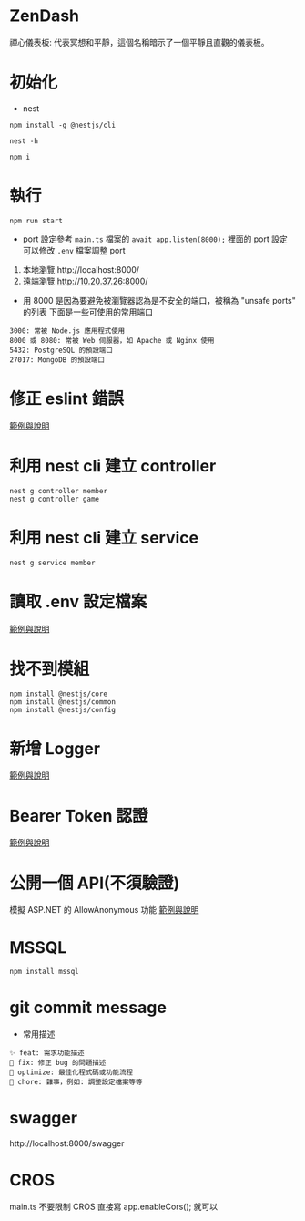 # ZenDash
禪心儀表板: 代表冥想和平靜，這個名稱暗示了一個平靜且直觀的儀表板。

# 初始化
- nest
```shell
npm install -g @nestjs/cli

nest -h

npm i
```

# 執行
```shell
npm run start
```
- port 設定參考 `main.ts` 檔案的 `await app.listen(8000);` 裡面的 port 設定
可以修改 `.env` 檔案調整 port
1. 本地瀏覽 http://localhost:8000/
2. 遠端瀏覽 http://10.20.37.26:8000/
- 用 8000 是因為要避免被瀏覽器認為是不安全的端口，被稱為 "unsafe ports" 的列表
下面是一些可使用的常用端口
```
3000: 常被 Node.js 應用程式使用
8000 或 8080: 常被 Web 伺服器，如 Apache 或 Nginx 使用
5432: PostgreSQL 的預設端口
27017: MongoDB 的預設端口
```
# 修正 eslint 錯誤
[範例與說明](./docs/eslint.md)

# 利用 nest cli 建立 controller
```shell
nest g controller member
nest g controller game
```

# 利用 nest cli 建立 service
```shell
nest g service member
```

# 讀取 .env 設定檔案
[範例與說明](./docs/config.md)

# 找不到模組
```shell
npm install @nestjs/core
npm install @nestjs/common
npm install @nestjs/config
```

# 新增 Logger
[範例與說明](./docs/logger.md)

# Bearer Token 認證
[範例與說明](./docs/Bearer_Token.md)

# 公開一個 API(不須驗證)
模擬 ASP.NET 的 AllowAnonymous 功能
[範例與說明](./docs/public.decorator.md)


# MSSQL
```shell=
npm install mssql
```

# git commit message
- 常用描述
```
✨ feat: 需求功能描述
🐛 fix: 修正 bug 的問題描述
💄 optimize: 最佳化程式碼或功能流程
🔧 chore: 雜事，例如: 調整設定檔案等等 
```

# swagger
http://localhost:8000/swagger

# CROS
main.ts 不要限制 CROS 直接寫 app.enableCors(); 就可以

